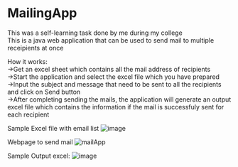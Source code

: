 # MailingApp
This was a self-learning task done by me during my college<br>
This is a java web application that can be used to send mail to multiple receipients at once<br>

How it works:<br>
->Get an excel sheet which contains all the mail address of recipients <br>
->Start the application and select the excel file which you have prepared<br>
->Input the subject and message that need to be sent to all the recipients and click on Send button<br>
->After completing sending the mails, the application will generate an output excel file which contains the information if the mail is successfuly sent for each recipient<br>

Sample Excel file with email list
![image](https://user-images.githubusercontent.com/47394544/122796087-a1d9ac00-d2db-11eb-8497-5cb19f02442e.png)

Webpage to send mail
![mailApp](https://user-images.githubusercontent.com/47394544/122796176-b6b63f80-d2db-11eb-9846-22f551bcdbeb.png)

Sample Output excel:
![image](https://user-images.githubusercontent.com/47394544/122796320-e402ed80-d2db-11eb-954d-0977606bc1d1.png)

